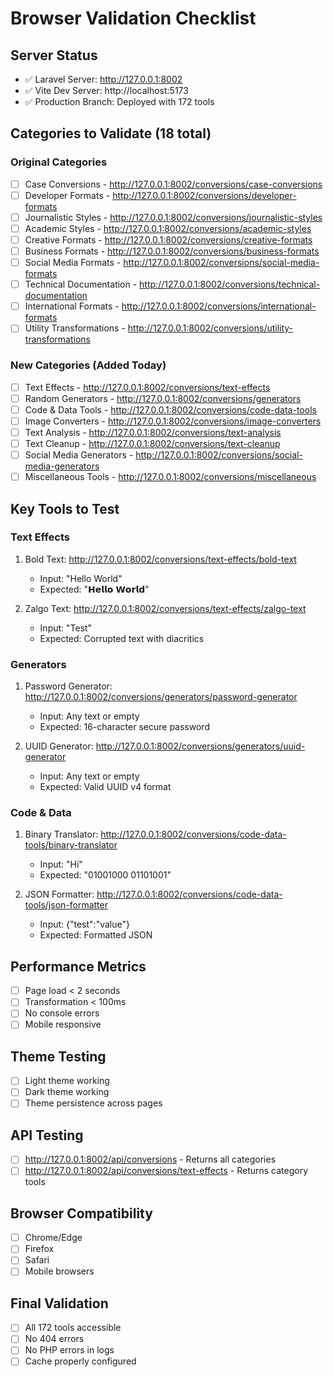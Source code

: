 # Browser Validation Checklist

## Server Status
- ✅ Laravel Server: http://127.0.0.1:8002
- ✅ Vite Dev Server: http://localhost:5173
- ✅ Production Branch: Deployed with 172 tools

## Categories to Validate (18 total)

### Original Categories
- [ ] Case Conversions - http://127.0.0.1:8002/conversions/case-conversions
- [ ] Developer Formats - http://127.0.0.1:8002/conversions/developer-formats
- [ ] Journalistic Styles - http://127.0.0.1:8002/conversions/journalistic-styles
- [ ] Academic Styles - http://127.0.0.1:8002/conversions/academic-styles
- [ ] Creative Formats - http://127.0.0.1:8002/conversions/creative-formats
- [ ] Business Formats - http://127.0.0.1:8002/conversions/business-formats
- [ ] Social Media Formats - http://127.0.0.1:8002/conversions/social-media-formats
- [ ] Technical Documentation - http://127.0.0.1:8002/conversions/technical-documentation
- [ ] International Formats - http://127.0.0.1:8002/conversions/international-formats
- [ ] Utility Transformations - http://127.0.0.1:8002/conversions/utility-transformations

### New Categories (Added Today)
- [ ] Text Effects - http://127.0.0.1:8002/conversions/text-effects
- [ ] Random Generators - http://127.0.0.1:8002/conversions/generators
- [ ] Code & Data Tools - http://127.0.0.1:8002/conversions/code-data-tools
- [ ] Image Converters - http://127.0.0.1:8002/conversions/image-converters
- [ ] Text Analysis - http://127.0.0.1:8002/conversions/text-analysis
- [ ] Text Cleanup - http://127.0.0.1:8002/conversions/text-cleanup
- [ ] Social Media Generators - http://127.0.0.1:8002/conversions/social-media-generators
- [ ] Miscellaneous Tools - http://127.0.0.1:8002/conversions/miscellaneous

## Key Tools to Test

### Text Effects
1. Bold Text: http://127.0.0.1:8002/conversions/text-effects/bold-text
   - Input: "Hello World"
   - Expected: "𝗛𝗲𝗹𝗹𝗼 𝗪𝗼𝗿𝗹𝗱"

2. Zalgo Text: http://127.0.0.1:8002/conversions/text-effects/zalgo-text
   - Input: "Test"
   - Expected: Corrupted text with diacritics

### Generators
1. Password Generator: http://127.0.0.1:8002/conversions/generators/password-generator
   - Input: Any text or empty
   - Expected: 16-character secure password

2. UUID Generator: http://127.0.0.1:8002/conversions/generators/uuid-generator
   - Input: Any text or empty
   - Expected: Valid UUID v4 format

### Code & Data
1. Binary Translator: http://127.0.0.1:8002/conversions/code-data-tools/binary-translator
   - Input: "Hi"
   - Expected: "01001000 01101001"

2. JSON Formatter: http://127.0.0.1:8002/conversions/code-data-tools/json-formatter
   - Input: {"test":"value"}
   - Expected: Formatted JSON

## Performance Metrics
- [ ] Page load < 2 seconds
- [ ] Transformation < 100ms
- [ ] No console errors
- [ ] Mobile responsive

## Theme Testing
- [ ] Light theme working
- [ ] Dark theme working
- [ ] Theme persistence across pages

## API Testing
- [ ] http://127.0.0.1:8002/api/conversions - Returns all categories
- [ ] http://127.0.0.1:8002/api/conversions/text-effects - Returns category tools

## Browser Compatibility
- [ ] Chrome/Edge
- [ ] Firefox
- [ ] Safari
- [ ] Mobile browsers

## Final Validation
- [ ] All 172 tools accessible
- [ ] No 404 errors
- [ ] No PHP errors in logs
- [ ] Cache properly configured